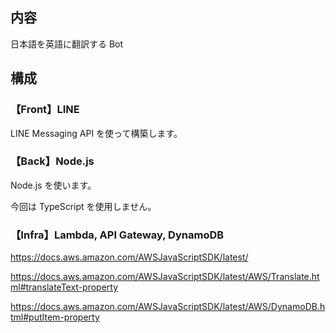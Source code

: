 ## 内容

日本語を英語に翻訳する Bot

## 構成

### 【Front】LINE

LINE Messaging API を使って構築します。

### 【Back】Node.js

Node.js を使います。

今回は TypeScript を使用しません。

### 【Infra】Lambda, API Gateway, DynamoDB

https://docs.aws.amazon.com/AWSJavaScriptSDK/latest/

https://docs.aws.amazon.com/AWSJavaScriptSDK/latest/AWS/Translate.html#translateText-property

https://docs.aws.amazon.com/AWSJavaScriptSDK/latest/AWS/DynamoDB.html#putItem-property
